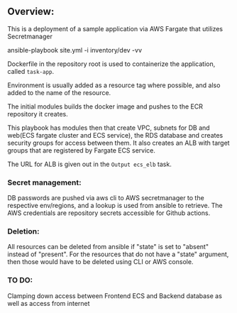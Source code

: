 ## Overview:

This is a deployment of a sample application via AWS Fargate that utilizes Secretmanager

ansible-playbook site.yml -i inventory/dev -vv

Dockerfile in the repository root is used to containerize the application, called `task-app`.

Environment is usually added as a resource tag where possible, and also added to the name of the resource.

The initial modules builds the docker image and pushes to the ECR repository it creates. 

This playbook has modules then that create VPC, subnets for DB and web(ECS fargate cluster and ECS service), the RDS database and creates security groups for access between them. It also creates an ALB with target groups that are registered by Fargate ECS service.

The URL for ALB is given out in the `Output ecs_elb` task.

### Secret management:

DB passwords are pushed via aws cli to AWS secretmanager to the respective env/regions, and a lookup is used from ansible to retrieve. The AWS credentials are repository secrets accessible for Github actions.

### Deletion:

All resources can be deleted from ansible if "state" is set to "absent" instead of "present". For the resources that do not have a "state" argument, then those would have to be deleted using CLI or AWS console.

### TO DO:
Clamping down access between Frontend ECS and Backend database as well as access from internet
